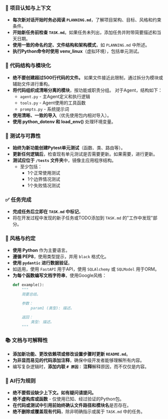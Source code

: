 ### 🔄 项目认知与上下文
- **每次新对话开始时务必阅读 `PLANNING.md`**，了解项目架构、目标、风格和约束条件。
- **开始新任务前检查 `TASK.md`**。如果任务未列出，添加任务并附带简要描述和当天日期。
- **使用一致的命名约定、文件结构和架构模式**，如 `PLANNING.md` 中所述。
- **执行Python命令时使用 venv_linux**（虚拟环境），包括单元测试。

### 🧱 代码结构与模块化
- **绝不要创建超过500行代码的文件。** 如果文件接近此限制，通过拆分为模块或辅助文件进行重构。
- **将代码组织成清晰分离的模块**，按功能或职责分组。
  对于Agent，结构如下：
    - `agent.py` - 主Agent定义和执行逻辑
    - `tools.py` - Agent使用的工具函数
    - `prompts.py` - 系统提示词
- **使用清晰、一致的导入**（优先使用包内相对导入）。
- **使用 python_dotenv 和 load_env()** 处理环境变量。

### 🧪 测试与可靠性
- **始终为新功能创建Pytest单元测试**（函数、类、路由等）。
- **更新任何逻辑后**，检查现有单元测试是否需要更新。如果需要，进行更新。
- **测试应位于 `/tests` 文件夹**中，镜像主应用程序结构。
  - 至少包括：
    - 1个正常使用测试
    - 1个边界情况测试
    - 1个失败情况测试

### ✅ 任务完成
- **完成任务后立即在 `TASK.md` 中标记**。
- 将在开发过程中发现的新子任务或TODO添加到 `TASK.md` 的"工作中发现"部分。

### 📎 风格与约定
- **使用 Python** 作为主要语言。
- **遵循 PEP8**，使用类型提示，并用 `black` 格式化。
- **使用 `pydantic` 进行数据验证**。
- 如适用，使用 `FastAPI` 用于API，使用 `SQLAlchemy` 或 `SQLModel` 用于ORM。
- **为每个函数编写文档字符串**，使用Google风格：
  ```python
  def example():
      """
      简要总结。

      参数：
          param1 (类型): 描述。

      返回：
          类型: 描述。
      """
  ```

### 📚 文档与可解释性
- **添加新功能、更改依赖项或修改设置步骤时更新 `README.md`**。
- **为非显而易见的代码添加注释**，确保中级开发者能够理解所有内容。
- 编写复杂逻辑时，**添加内联 `# 原因：` 注释**解释原因，而不仅仅是内容。

### 🧠 AI行为规则
- **绝不要假设缺少上下文。如有疑问请提问。**
- **绝不虚构库或函数** - 仅使用已知、经过验证的Python包。
- **在代码或测试中引用前始终确认文件路径和模块名**是否存在。
- **绝不删除或覆盖现有代码**，除非明确指示或属于 `TASK.md` 中的任务。